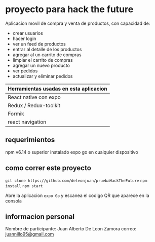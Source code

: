 # proyecto para hack the future
Aplicacion movil de compra y venta de productos, con capacidad de:
- crear usuarios
- hacer login
- ver un feed de productos
- entrar al detalle de los productos
- agregar al un carrito de compras
- limpiar el carrito de compras
- agregar un nuevo producto
- ver pedidos
- actualizar y eliminar pedidos

| Herramientas usadas en esta aplicacion |
| ---- |
|React native con expo|
|Redux / Redux-toolkit|
|Formik|
|react navigation|

## requerimientos
npm v6.14 o superior instalado
expo go en cualquier dispositivo

## como correr este proyecto
`git clone https://github.com/deleonjuan/pruebaHackTheFuture`
`npm install`
`npm start`

Abre la aplicacion `expo Go` y escanea el codigo QR que aparece en la consola

## informacion personal
Nombre de participante: Juan Alberto De Leon Zamora
correo: juannillo95@gmail.com